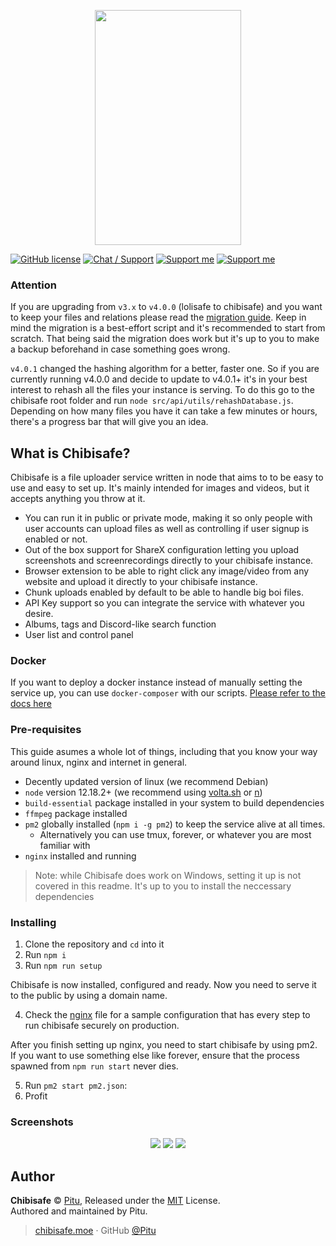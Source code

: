 <p align="center">
  <img width="234" height="376" src="https://lolisafe.moe/xjoghu.png">
</p>

[![GitHub license](https://img.shields.io/badge/license-MIT-blue.svg?style=flat-square)](https://raw.githubusercontent.com/kanadeko/Kuro/master/LICENSE)
[![Chat / Support](https://img.shields.io/badge/Chat%20%2F%20Support-discord-7289DA.svg?style=flat-square)](https://discord.gg/5g6vgwn)
[![Support me](https://img.shields.io/endpoint.svg?url=https%3A%2F%2Fshieldsio-patreon.vercel.app%2Fapi%3Fusername%3Dpitu%26type%3Dpledges&style=flat-square)](https://www.patreon.com/pitu)
[![Support me](https://img.shields.io/badge/Support-Buy%20me%20a%20coffee-yellow.svg?style=flat-square)](https://www.buymeacoffee.com/kana)

### Attention
If you are upgrading from `v3.x` to `v4.0.0` (lolisafe to chibisafe) and you want to keep your files and relations please read the [migration guide](docs/migrating.md). Keep in mind the migration is a best-effort script and it's recommended to start from scratch. That being said the migration does work but it's up to you to make a backup beforehand in case something goes wrong.

`v4.0.1` changed the hashing algorithm for a better, faster one. So if you are currently running v4.0.0 and decide to update to v4.0.1+ it's in your best interest to rehash all the files your instance is serving. To do this go to the chibisafe root folder and run `node src/api/utils/rehashDatabase.js`. Depending on how many files you have it can take a few minutes or hours, there's a progress bar that will give you an idea.

## What is Chibisafe?
Chibisafe is a file uploader service written in node that aims to to be easy to use and easy to set up. It's mainly intended for images and videos, but it accepts anything you throw at it.
- You can run it in public or private mode, making it so only people with user accounts can upload files as well as controlling if user signup is enabled or not.
- Out of the box support for ShareX configuration letting you upload screenshots and screenrecordings directly to your chibisafe instance.
- Browser extension to be able to right click any image/video from any website and upload it directly to your chibisafe instance.
- Chunk uploads enabled by default to be able to handle big boi files.
- API Key support so you can integrate the service with whatever you desire.
- Albums, tags and Discord-like search function
- User list and control panel

### Docker
If you want to deploy a docker instance instead of manually setting the service up, you can use `docker-composer` with our scripts. [Please refer to the docs here](docs/docker.md)

### Pre-requisites
This guide asumes a whole lot of things, including that you know your way around linux, nginx and internet in general.

- Decently updated version of linux (we recommend Debian)
- `node` version 12.18.2+ (we recommend using [volta.sh](https://volta.sh/) or [n](https://github.com/tj/n))
- `build-essential` package installed in your system to build dependencies
- `ffmpeg` package installed
- `pm2` globally installed (`npm i -g pm2`) to keep the service alive at all times.
	- Alternatively you can use tmux, forever, or whatever you are most familiar with
- `nginx` installed and running

> Note: while Chibisafe does work on Windows, setting it up is not covered in this readme. It's up to you to install the neccessary dependencies 

### Installing

1. Clone the repository and `cd` into it
2. Run `npm i`
3. Run `npm run setup`

Chibisafe is now installed, configured and ready. Now you need to serve it to the public by using a domain name.

4. Check the [nginx](docs/nginx.md) file for a sample configuration that has every step to run chibisafe securely on production.

After you finish setting up nginx, you need to start chibisafe by using pm2. If you want to use something else like forever, ensure that the process spawned from `npm run start` never dies.

5. Run `pm2 start pm2.json`:
6. Profit

### Screenshots
<p align="center">
  <img src="https://lolisafe.moe/73up1d.png">
  <img src="https://lolisafe.moe/q0uctp.png">
  <img src="https://lolisafe.moe/8fi2x6.png">
</p>

## Author

**Chibisafe** © [Pitu](https://github.com/Pitu), Released under the [MIT](https://github.com/WeebDev/chibisafe/blob/master/LICENSE) License.<br>
Authored and maintained by Pitu.

> [chibisafe.moe](https://chibisafe.moe) · GitHub [@Pitu](https://github.com/Pitu)
